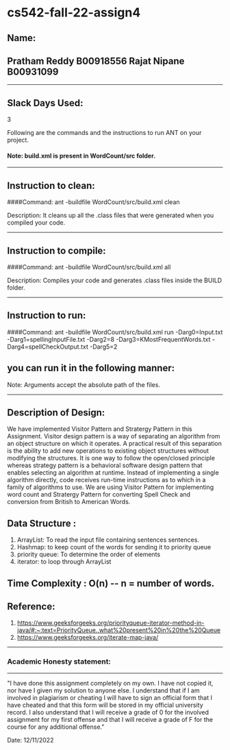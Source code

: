 # cs542-fall-22-assign4

## Name:
Pratham Reddy B00918556
Rajat Nipane  B00931099
-----------------------------------------------------------------------
-----------------------------------------------------------------------

## Slack Days Used: 
3

Following are the commands and the instructions to run ANT on your project.
#### Note: build.xml is present in WordCount/src folder.

-----------------------------------------------------------------------
## Instruction to clean:

####Command: ant -buildfile WordCount/src/build.xml clean

Description: It cleans up all the .class files that were generated when you
compiled your code.

-----------------------------------------------------------------------
## Instruction to compile:

####Command: ant -buildfile WordCount/src/build.xml all

Description: Compiles your code and generates .class files inside the BUILD folder.

-----------------------------------------------------------------------
## Instruction to run:

####Command: ant -buildfile WordCount/src/build.xml run -Darg0=Input.txt -Darg1=spellingInputFile.txt -Darg2=8 -Darg3=KMostFrequentWords.txt -Darg4=spellCheckOutput.txt -Darg5=2

## you can run it in the following manner:


Note: Arguments accept the absolute path of the files.

-----------------------------------------------------------------------
## Description of Design:

We have implemented Visitor Pattern and Stratergy Pattern in this Assignment. 
Visitor design pattern is a way of separating an algorithm from an object structure on which it operates. A practical result of this separation is the ability to add new operations to existing object structures without modifying the structures. It is one way to follow the open/closed principle whereas strategy pattern is a behavioral software design pattern that enables selecting an algorithm at runtime. Instead of implementing a single algorithm directly, code receives run-time instructions as to which in a family of algorithms to use. We are using Visitor Pattern for implementing word count and Stratergy Pattern for converting Spell Check and conversion from British to American Words.

## Data Structure :
1. ArrayList: To read the input file containing sentences sentences.
2. Hashmap: to keep count of the words for sending it to priority queue
3. priority queue:  To determine the order of elements
4. iterator: to loop through ArrayList

## Time Complexity : O(n) -- n = number of words.

## Reference:
1. https://www.geeksforgeeks.org/priorityqueue-iterator-method-in-java/#:~:text=PriorityQueue.,what%20present%20in%20the%20Queue
2. https://www.geeksforgeeks.org/iterate-map-java/

-----------------------------------------------------------------------
### Academic Honesty statement:
-----------------------------------------------------------------------

"I have done this assignment completely on my own. I have not copied
it, nor have I given my solution to anyone else. I understand that if
I am involved in plagiarism or cheating I will have to sign an
official form that I have cheated and that this form will be stored in
my official university record. I also understand that I will receive a
grade of 0 for the involved assignment for my first offense and that I
will receive a grade of F for the course for any additional
offense."

Date: 12/11/2022